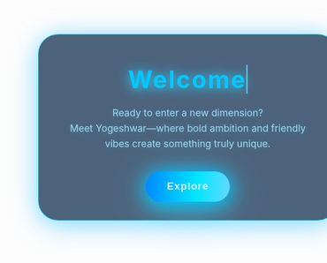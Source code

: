 <!DOCTYPE html>
<html lang="en">
<head>
  <meta charset="UTF-8" />
  <meta name="viewport" content="width=device-width,initial-scale=1.0" />
  <title>Welcome - Yogeshwar's Blue Neon Themed Webpage</title>
  <style>
    :root {
      --deep-bg: linear-gradient(120deg, #000022 0%, #001144 60%, #00aaff 100%);
      --glow-main: #00c8ff;
      --glow-secondary: #00ffff;
      --accent-blue: #00aaff;
      --accent-light: #66d9ff;
      --button-grad: linear-gradient(95deg, #0088ff 0%, #00e5ff 60%, #66d9ff 100%);
    }

    body {
      min-height: 100vh;
      background: var(--deep-bg);
      font-family: 'Segoe UI', 'Roboto', 'Orbitron', Arial, sans-serif;
      color: #a0e7ff;
      margin: 0;
      overflow: hidden;
    }

    .centered-container {
      display: flex;
      align-items: center;
      justify-content: center;
      min-height: 100vh;
      width: 100vw;
      overflow: hidden;
      position: relative;
      z-index: 1;
      transition: transform 0.2s ease;
    }

    .glass-card {
      position: relative;
      background: rgba(0, 34, 68, 0.7);
      border-radius: 36px;
      backdrop-filter: blur(16px) saturate(150%);
      -webkit-backdrop-filter: blur(16px) saturate(150%);
      box-shadow: 0 8px 52px #00aaff66, 0 2px 30px #00e5ff33;
      border: 1.4px solid #00c8ffcc;
      max-width: 470px;
      min-width: 300px;
      width: 96vw;
      text-align: center;
      padding: 3.2rem 2.2rem 2.1rem 2.2rem;
      margin: 0 2vw;
      transition: box-shadow 0.35s;
      color: var(--accent-light);
    }

    .welcome-row {
      font-family: 'Orbitron', 'Segoe UI', Arial, sans-serif;
      color: var(--glow-main);
      font-size: 2.7rem;
      letter-spacing: 2.5px;
      margin-bottom: 1.1rem;
      display: flex;
      justify-content: center;
      align-items: center;
      min-height: 60px;
      text-shadow: 0 3px 19px #66d9ff88, 0 0 24px #00c8ffbb;
    }

    .typed-text {
      display: inline-block;
      border-right: 2.5px solid var(--accent-light);
      white-space: nowrap;
      font-weight: 700;
      animation: blink 0.7s steps(1) infinite;
    }

    @keyframes blink {
      0%, 100% { border-right: 2.5px solid var(--accent-light);}
      50% { border-right: 2.5px solid transparent;}
    }

    .desc {
      color: #a0e7ff;
      font-size: 1.09rem;
      margin: 1rem 0 2.3rem 0;
      opacity: 0.94;
      line-height: 1.58;
      text-shadow: 0 2px 14px #66d9ff55;
    }

    .explore-btn {
      background: var(--button-grad);
      color: #e0f7ff;
      font-family: 'Orbitron', Arial, sans-serif;
      font-size: 1.16rem;
      font-weight: 700;
      letter-spacing: 1.1px;
      padding: 1.03rem 2.4rem;
      border: none;
      border-radius: 32px;
      margin: 0 auto;
      box-shadow:
        0 0 28px #00aaffbb,
        0 7px 37px #00e5ffcc,
        0 13px 76px #66d9ff77;
      position: relative;
      cursor: pointer;
      z-index: 2;
      overflow: hidden;
      transition: transform 0.21s, box-shadow 0.21s;
    }

    .explore-btn:before {
      content: '';
      position: absolute;
      top: -14px;
      left: -16px;
      width: 120%;
      height: 70%;
      background: linear-gradient(90deg, #ccf8ff, #ccf8ff00 80%);
      transform: rotate(-9deg);
      opacity: 0.7;
      pointer-events: none;
      border-radius: 40px;
      animation: btnshimmer 3s linear infinite;
    }

    @keyframes btnshimmer {
      0% { left: -16px; opacity: 0.4;}
      40% { left: 50%; opacity: 0.8;}
      100% { left: 110%; opacity: 0;}
    }

    .explore-btn:hover,
    .explore-btn:focus {
      transform: scale(1.08) rotate(-2deg);
      box-shadow:
        0 0 40px #0088ff,
        0 12px 32px #00e5ffbb,
        0 22px 87px #66d9ffaa;
      outline: none;
    }

    .about-card {
      display: none;
      position: relative;
      color: var(--accent-light);
    }

    .about-card.active {
      display: block;
      animation: fadeIn 0.85s cubic-bezier(0.67, 0.03, 0.28, 1.04);
    }

    .glass-card.hidden {
      display: none;
    }

    @keyframes fadeIn {
      from { opacity: 0; transform: translateY(42px) scale(0.97);}
      to { opacity: 1; transform: none;}
    }

    .about-card h1 {
      font-family: 'Orbitron', 'Segoe UI', Arial, sans-serif;
      font-size: 2.11rem;
      color: #66d9ff;
      margin-bottom: 0.8rem;
      text-shadow: 0 4px 18px #00aaff55, 0 0 16px #00e5ff88;
      letter-spacing: 2px;
    }

    .about-list {
      list-style: disc inside;
      text-align: left;
      margin-top: 2rem;
      margin-bottom: 2rem;
      padding: 0;
      font-size: 1.13rem;
      color: #a0dfff;
      text-shadow: 0 2px 12px #00c8ff44;
    }

    .about-list li {
      margin-bottom: 1.08rem;
    }

    .about-list b {
      color: #0088ff;
    }

    .footer {
      margin-top: 1.8rem;
      font-size: 1.03rem;
      color: #66d9ff;
      text-shadow: 0 0 7px #00aaff66;
      letter-spacing: 1.2px;
    }

    .particle {
      position: absolute;
      border-radius: 50%;
      opacity: 0.7;
      z-index: 0;
      animation: float 11s linear infinite;
    }

    @keyframes float {
      to {
        transform: translateY(24vh) rotate(180deg);
      }
    }

    @media (max-width: 540px) {
      .glass-card, .about-card {
        padding: 1.7rem 0.14rem;
      }
      .welcome-row {
        font-size: 2rem;
      }
      .glass-card, .about-card {
        max-width: 99vw;
      }
    }
  </style>
  <link href="https://fonts.googleapis.com/css2?family=Orbitron:wght@600&display=swap" rel="stylesheet" />
</head>
<body>
  <div id="bgParticles"></div>
  <div class="centered-container">
    <!-- Landing -->
    <div id="landing" class="glass-card">
      <div class="welcome-row">
        <span class="typed-text" id="typed">Welcome</span>
      </div>
      <div class="desc">
        Ready to enter a new dimension?<br />
        Meet Yogeshwar—where bold ambition and friendly vibes create something truly unique.
      </div>
      <button class="explore-btn" onclick="showAbout()">Explore</button>
    </div>
    <!-- About Me -->
    <div id="aboutCard" class="about-card glass-card">
      <h1>About Yogeshwar</h1>
      <ul class="about-list">
        <li><b>Name:</b> Yogeshwar</li>
        <li><b>Grade:</b> 10th student—balancing studies and personal passion, every single day.</li>
        <li><b>Academic Journey:</b> Just your “average” student—but always striving to level up.</li>
        <li><b>Gamer:</b> I thrive in digital worlds! Minecraft and other games fuel both my fun and creativity.</li>
        <li><b>Arm Wrestling:</b> For me, it's all about the adrenaline, the sport, and facing new challenges head-on.</li>
        <li><b>Creative:</b> I love to express big ideas, try new things, and bring a unique spark to everything I do.</li>
        <li><b>Friendly Guy:</b> I’m approachable, positive, and always ready to connect with awesome people like you!</li>
      </ul>
      <div class="footer">
        Join my journey—connect with me on <span style="color:#00ffff; font-weight:600;">Instagram</span>!
      </div>
      <button class="explore-btn" onclick="goBack()" style="margin-top: 1.4rem;">Back</button>
    </div>
  </div>

  <script>
    // Typing (ChatGPT-like) effect
    let msg = 'Welcome',
      idx = 0,
      typed = document.getElementById('typed');
    function showWelcome() {
      idx = 0;
      typed.textContent = '';
      function typeIt() {
        if (idx <= msg.length) {
          typed.textContent = msg.slice(0, idx);
          idx++;
          setTimeout(typeIt, 90);
        }
      }
      typeIt();
    }
    showWelcome();

    // Page transition logic
    function showAbout() {
      document.getElementById('landing').classList.add('hidden');
      setTimeout(() => {
        document.getElementById('aboutCard').classList.add('active');
      }, 500);
    }
    function goBack() {
      document.getElementById('aboutCard').classList.remove('active');
      setTimeout(() => {
        document.getElementById('landing').classList.remove('hidden');
        showWelcome();
      }, 350);
    }

    // Animated Particles (background floating circles)
    function spawnParticles() {
      const bg = document.getElementById('bgParticles'),
        n = 18;
      bg.innerHTML = '';
      for (let i = 0; i < n; ++i) {
        let p = document.createElement('div');
        p.className = 'particle';
        let size = 28 + Math.random() * 42,
          top = Math.random() * 80,
          left = Math.random() * 95;
        let color = ['#00aaffaa', '#00e5ffaa', '#66d9ff99', '#33cfff66', '#004b66aa'][i % 5];
        p.style.width = p.style.height = size + 'px';
        p.style.top = top + 'vh';
        p.style.left = left + 'vw';
        p.style.background = color;
        p.style.animationDuration = 9 + Math.random() * 5 + 's';
        p.style.filter = 'blur(' + (Math.floor(Math.random() * 7 + 2)) + 'px)';
        bg.appendChild(p);
      }
    }
    spawnParticles();

    // Parallax BG
    document.body.addEventListener('mousemove', (e) => {
      if (window.innerWidth > 600) {
        let x = (e.clientX / window.innerWidth - 0.5) * 70;
        let y = (e.clientY / window.innerHeight - 0.5) * 70;
        document.querySelector('.centered-container').style.transform = `translate(${x}px,${y}px) scale(1.03)`;
      }
    });

    // Recreate particles on resize/orientation change
    window.addEventListener('resize', spawnParticles);
  </script>
</body>
</html>
<!DOCTYPE html>
<html lang="en">
<head>
  <meta charset="UTF-8" />
  <meta name="viewport" content="width=device-width,initial-scale=1.0" />
  <title>Welcome - Yogeshwar's Blue Neon Themed Webpage</title>
  <style>
    :root {
      --deep-bg: linear-gradient(120deg, #000022 0%, #001144 60%, #00aaff 100%);
      --glow-main: #00c8ff;
      --glow-secondary: #00ffff;
      --accent-blue: #00aaff;
      --accent-light: #66d9ff;
      --button-grad: linear-gradient(95deg, #0088ff 0%, #00e5ff 60%, #66d9ff 100%);
    }

    body {
      min-height: 100vh;
      background: var(--deep-bg);
      font-family: 'Segoe UI', 'Roboto', 'Orbitron', Arial, sans-serif;
      color: #a0e7ff;
      margin: 0;
      overflow: hidden;
    }

    .centered-container {
      display: flex;
      align-items: center;
      justify-content: center;
      min-height: 100vh;
      width: 100vw;
      overflow: hidden;
      position: relative;
      z-index: 1;
      transition: transform 0.2s ease;
    }

    .glass-card {
      position: relative;
      background: rgba(0, 34, 68, 0.7);
      border-radius: 36px;
      backdrop-filter: blur(16px) saturate(150%);
      -webkit-backdrop-filter: blur(16px) saturate(150%);
      box-shadow: 0 8px 52px #00aaff66, 0 2px 30px #00e5ff33;
      border: 1.4px solid #00c8ffcc;
      max-width: 470px;
      min-width: 300px;
      width: 96vw;
      text-align: center;
      padding: 3.2rem 2.2rem 2.1rem 2.2rem;
      margin: 0 2vw;
      transition: box-shadow 0.35s;
      color: var(--accent-light);
    }

    .welcome-row {
      font-family: 'Orbitron', 'Segoe UI', Arial, sans-serif;
      color: var(--glow-main);
      font-size: 2.7rem;
      letter-spacing: 2.5px;
      margin-bottom: 1.1rem;
      display: flex;
      justify-content: center;
      align-items: center;
      min-height: 60px;
      text-shadow: 0 3px 19px #66d9ff88, 0 0 24px #00c8ffbb;
    }

    .typed-text {
      display: inline-block;
      border-right: 2.5px solid var(--accent-light);
      white-space: nowrap;
      font-weight: 700;
      animation: blink 0.7s steps(1) infinite;
    }

    @keyframes blink {
      0%, 100% { border-right: 2.5px solid var(--accent-light);}
      50% { border-right: 2.5px solid transparent;}
    }

    .desc {
      color: #a0e7ff;
      font-size: 1.09rem;
      margin: 1rem 0 2.3rem 0;
      opacity: 0.94;
      line-height: 1.58;
      text-shadow: 0 2px 14px #66d9ff55;
    }

    .explore-btn {
      background: var(--button-grad);
      color: #e0f7ff;
      font-family: 'Orbitron', Arial, sans-serif;
      font-size: 1.16rem;
      font-weight: 700;
      letter-spacing: 1.1px;
      padding: 1.03rem 2.4rem;
      border: none;
      border-radius: 32px;
      margin: 0 auto;
      box-shadow:
        0 0 28px #00aaffbb,
        0 7px 37px #00e5ffcc,
        0 13px 76px #66d9ff77;
      position: relative;
      cursor: pointer;
      z-index: 2;
      overflow: hidden;
      transition: transform 0.21s, box-shadow 0.21s;
    }

    .explore-btn:before {
      content: '';
      position: absolute;
      top: -14px;
      left: -16px;
      width: 120%;
      height: 70%;
      background: linear-gradient(90deg, #ccf8ff, #ccf8ff00 80%);
      transform: rotate(-9deg);
      opacity: 0.7;
      pointer-events: none;
      border-radius: 40px;
      animation: btnshimmer 3s linear infinite;
    }

    @keyframes btnshimmer {
      0% { left: -16px; opacity: 0.4;}
      40% { left: 50%; opacity: 0.8;}
      100% { left: 110%; opacity: 0;}
    }

    .explore-btn:hover,
    .explore-btn:focus {
      transform: scale(1.08) rotate(-2deg);
      box-shadow:
        0 0 40px #0088ff,
        0 12px 32px #00e5ffbb,
        0 22px 87px #66d9ffaa;
      outline: none;
    }

    .about-card {
      display: none;
      position: relative;
      color: var(--accent-light);
    }

    .about-card.active {
      display: block;
      animation: fadeIn 0.85s cubic-bezier(0.67, 0.03, 0.28, 1.04);
    }

    .glass-card.hidden {
      display: none;
    }

    @keyframes fadeIn {
      from { opacity: 0; transform: translateY(42px) scale(0.97);}
      to { opacity: 1; transform: none;}
    }

    .about-card h1 {
      font-family: 'Orbitron', 'Segoe UI', Arial, sans-serif;
      font-size: 2.11rem;
      color: #66d9ff;
      margin-bottom: 0.8rem;
      text-shadow: 0 4px 18px #00aaff55, 0 0 16px #00e5ff88;
      letter-spacing: 2px;
    }

    .about-list {
      list-style: disc inside;
      text-align: left;
      margin-top: 2rem;
      margin-bottom: 2rem;
      padding: 0;
      font-size: 1.13rem;
      color: #a0dfff;
      text-shadow: 0 2px 12px #00c8ff44;
    }

    .about-list li {
      margin-bottom: 1.08rem;
    }

    .about-list b {
      color: #0088ff;
    }

    .footer {
      margin-top: 1.8rem;
      font-size: 1.03rem;
      color: #66d9ff;
      text-shadow: 0 0 7px #00aaff66;
      letter-spacing: 1.2px;
    }

    .particle {
      position: absolute;
      border-radius: 50%;
      opacity: 0.7;
      z-index: 0;
      animation: float 11s linear infinite;
    }

    @keyframes float {
      to {
        transform: translateY(24vh) rotate(180deg);
      }
    }

    @media (max-width: 540px) {
      .glass-card, .about-card {
        padding: 1.7rem 0.14rem;
      }
      .welcome-row {
        font-size: 2rem;
      }
      .glass-card, .about-card {
        max-width: 99vw;
      }
    }
  </style>
  <link href="https://fonts.googleapis.com/css2?family=Orbitron:wght@600&display=swap" rel="stylesheet" />
</head>
<body>
  <div id="bgParticles"></div>
  <div class="centered-container">
    <!-- Landing -->
    <div id="landing" class="glass-card">
      <div class="welcome-row">
        <span class="typed-text" id="typed">Welcome</span>
      </div>
      <div class="desc">
        Ready to enter a new dimension?<br />
        Meet Yogeshwar—where bold ambition and friendly vibes create something truly unique.
      </div>
      <button class="explore-btn" onclick="showAbout()">Explore</button>
    </div>
    <!-- About Me -->
    <div id="aboutCard" class="about-card glass-card">
      <h1>About Yogeshwar</h1>
      <ul class="about-list">
        <li><b>Name:</b> Yogeshwar</li>
        <li><b>Grade:</b> 10th student—balancing studies and personal passion, every single day.</li>
        <li><b>Academic Journey:</b> Just your “average” student—but always striving to level up.</li>
        <li><b>Gamer:</b> I thrive in digital worlds! Minecraft and other games fuel both my fun and creativity.</li>
        <li><b>Arm Wrestling:</b> For me, it's all about the adrenaline, the sport, and facing new challenges head-on.</li>
        <li><b>Creative:</b> I love to express big ideas, try new things, and bring a unique spark to everything I do.</li>
        <li><b>Friendly Guy:</b> I’m approachable, positive, and always ready to connect with awesome people like you!</li>
      </ul>
      <div class="footer">
        Join my journey—connect with me on <span style="color:#00ffff; font-weight:600;">Instagram</span>!
      </div>
      <button class="explore-btn" onclick="goBack()" style="margin-top: 1.4rem;">Back</button>
    </div>
  </div>

  <script>
    // Typing (ChatGPT-like) effect
    let msg = 'Welcome',
      idx = 0,
      typed = document.getElementById('typed');
    function showWelcome() {
      idx = 0;
      typed.textContent = '';
      function typeIt() {
        if (idx <= msg.length) {
          typed.textContent = msg.slice(0, idx);
          idx++;
          setTimeout(typeIt, 90);
        }
      }
      typeIt();
    }
    showWelcome();

    // Page transition logic
    function showAbout() {
      document.getElementById('landing').classList.add('hidden');
      setTimeout(() => {
        document.getElementById('aboutCard').classList.add('active');
      }, 500);
    }
    function goBack() {
      document.getElementById('aboutCard').classList.remove('active');
      setTimeout(() => {
        document.getElementById('landing').classList.remove('hidden');
        showWelcome();
      }, 350);
    }

    // Animated Particles (background floating circles)
    function spawnParticles() {
      const bg = document.getElementById('bgParticles'),
        n = 18;
      bg.innerHTML = '';
      for (let i = 0; i < n; ++i) {
        let p = document.createElement('div');
        p.className = 'particle';
        let size = 28 + Math.random() * 42,
          top = Math.random() * 80,
          left = Math.random() * 95;
        let color = ['#00aaffaa', '#00e5ffaa', '#66d9ff99', '#33cfff66', '#004b66aa'][i % 5];
        p.style.width = p.style.height = size + 'px';
        p.style.top = top + 'vh';
        p.style.left = left + 'vw';
        p.style.background = color;
        p.style.animationDuration = 9 + Math.random() * 5 + 's';
        p.style.filter = 'blur(' + (Math.floor(Math.random() * 7 + 2)) + 'px)';
        bg.appendChild(p);
      }
    }
    spawnParticles();

    // Parallax BG
    document.body.addEventListener('mousemove', (e) => {
      if (window.innerWidth > 600) {
        let x = (e.clientX / window.innerWidth - 0.5) * 70;
        let y = (e.clientY / window.innerHeight - 0.5) * 70;
        document.querySelector('.centered-container').style.transform = `translate(${x}px,${y}px) scale(1.03)`;
      }
    });

    // Recreate particles on resize/orientation change
    window.addEventListener('resize', spawnParticles);
  </script>
</body>
</html>
